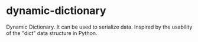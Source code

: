 # dynamic-dictionary
Dynamic Dictionary. It can be used to serialize data. Inspired by the usability of the "dict" data structure in Python.
